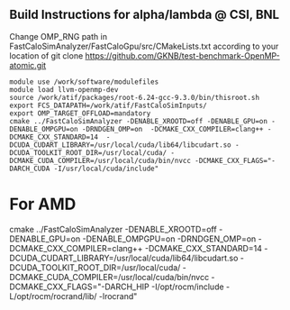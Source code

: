 
## Build Instructions for alpha/lambda @ CSI, BNL
Change OMP_RNG path in FastCaloSimAnalyzer/FastCaloGpu/src/CMakeLists.txt
according to your location of
git clone https://github.com/GKNB/test-benchmark-OpenMP-atomic.git

```
module use /work/software/modulefiles
module load llvm-openmp-dev
source /work/atif/packages/root-6.24-gcc-9.3.0/bin/thisroot.sh
export FCS_DATAPATH=/work/atif/FastCaloSimInputs/
export OMP_TARGET_OFFLOAD=mandatory
cmake ../FastCaloSimAnalyzer -DENABLE_XROOTD=off -DENABLE_GPU=on -DENABLE_OMPGPU=on -DRNDGEN_OMP=on  -DCMAKE_CXX_COMPILER=clang++ -DCMAKE_CXX_STANDARD=14  -DCUDA_CUDART_LIBRARY=/usr/local/cuda/lib64/libcudart.so -DCUDA_TOOLKIT_ROOT_DIR=/usr/local/cuda/ -DCMAKE_CUDA_COMPILER=/usr/local/cuda/bin/nvcc -DCMAKE_CXX_FLAGS="-DARCH_CUDA -I/usr/local/cuda/include"
```

# For AMD
cmake ../FastCaloSimAnalyzer -DENABLE_XROOTD=off -DENABLE_GPU=on -DENABLE_OMPGPU=on -DRNDGEN_OMP=on  -DCMAKE_CXX_COMPILER=clang++ -DCMAKE_CXX_STANDARD=14  -DCUDA_CUDART_LIBRARY=/usr/local/cuda/lib64/libcudart.so -DCUDA_TOOLKIT_ROOT_DIR=/usr/local/cuda/ -DCMAKE_CUDA_COMPILER=/usr/local/cuda/bin/nvcc -DCMAKE_CXX_FLAGS="-DARCH_HIP -I/opt/rocm/include -L/opt/rocm/rocrand/lib/ -lrocrand"
